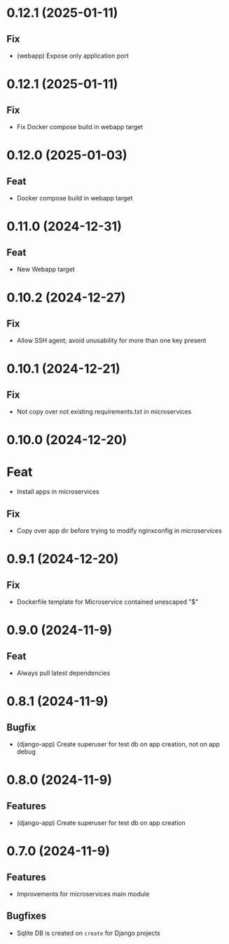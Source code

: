# 0.12.1 (2025-01-11)

## Fix

-   (webapp) Expose only application port

# 0.12.1 (2025-01-11)

## Fix

-   Fix Docker compose build in webapp target

# 0.12.0 (2025-01-03)

## Feat

-   Docker compose build in webapp target

# 0.11.0 (2024-12-31)

## Feat

-   New Webapp target

# 0.10.2 (2024-12-27)

## Fix

-   Allow SSH agent; avoid unusability for more than one key present

# 0.10.1 (2024-12-21)

## Fix

-   Not copy over not existing requirements.txt in microservices

# 0.10.0 (2024-12-20)

# Feat

-   Install apps in microservices

## Fix

-   Copy over app dir before trying to modify nginxconfig in microservices

# 0.9.1 (2024-12-20)

## Fix

-   Dockerfile template for Microservice contained unescaped "$"

# 0.9.0 (2024-11-9)

## Feat

-   Always pull latest dependencies

# 0.8.1 (2024-11-9)

## Bugfix

-   (django-app) Create superuser for test db on app creation, not on app debug

# 0.8.0 (2024-11-9)

## Features

-   (django-app) Create superuser for test db on app creation

# 0.7.0 (2024-11-9)

## Features

-   Improvements for microservices main module

## Bugfixes

-   Sqlite DB is created on `create` for Django projects
